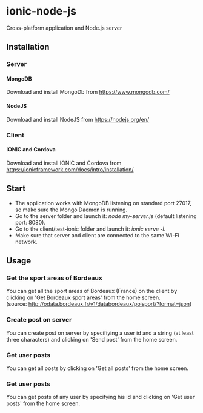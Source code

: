# ionic-node-js
Cross-platform application and Node.js server


## Installation
### Server
#### MongoDB
Download and install MongoDb from https://www.mongodb.com/<br/>
#### NodeJS
Download and install NodeJS from https://nodejs.org/en/<br/>

### Client
#### IONIC and Cordova
Download and install IONIC and Cordova from https://ionicframework.com/docs/intro/installation/<br/>

## Start
* The application works with MongoDB listening on standard port 27017, so make sure the Mongo Daemon is running.
* Go to the server folder and launch it: _node my-server.js_ (default listening port: 8080).
* Go to the client/test-ionic folder and launch it: _ionic serve -l_.
* Make sure that server and client are connected to the same Wi-Fi network.

## Usage
### Get the sport areas of Bordeaux
You can get all the sport areas of Bordeaux (France) on the client by clicking on 'Get Bordeaux sport areas' from the home screen.<br/>(source: http://odata.bordeaux.fr/v1/databordeaux/poisport/?format=json)

### Create post on server
You can create post on server by specifiying a user id and a string (at least three characters) and clicking on 'Send post' from the home screen.

### Get user posts
You can get all posts by clicking on 'Get all posts' from the home screen.

### Get user posts
You can get posts of any user by specifying his id and clicking on 'Get user posts' from the home screen.
